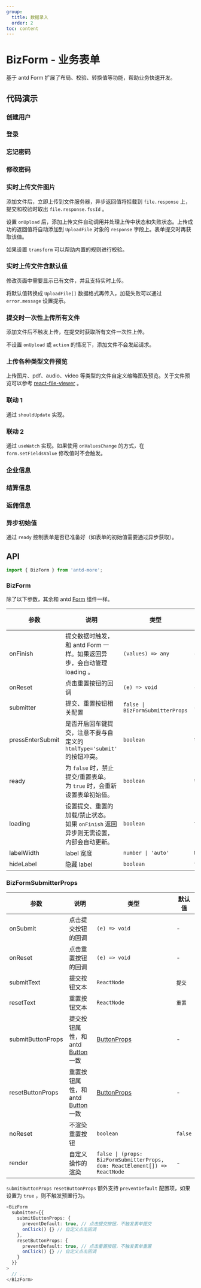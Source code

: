 ```yaml
---
group:
  title: 数据录入
  order: 2
toc: content
---
```


# BizForm - 业务表单

基于 antd Form 扩展了布局、校验、转换值等功能，帮助业务快速开发。

## 代码演示

### 创建用户

<code src='./demos/base-register.tsx'></code>

### 登录

<code src='./demos/base-login.tsx'></code>

### 忘记密码

<code src='./demos/forget-password.tsx'></code>

### 修改密码

<code src='./demos/change-password.tsx'></code>

### 实时上传文件图片

添加文件后，立即上传到文件服务器，异步返回值将挂载到 `file.response` 上，提交和校验时取出 `file.response.fssId` 。

设置 `onUpload` 后，添加上传文件自动调用并处理上传中状态和失败状态。上传成功的返回值将自动添加到 `UploadFile` 对象的 `response` 字段上。表单提交时再获取该值。

如果设置 `transform` 可以帮助内置的规则进行校验。

<code src='./demos/upload-real-time.tsx'></code>

### 实时上传文件含默认值

修改页面中需要显示已有文件，并且支持实时上传。

将默认值转换成 `UploadFile[]` 数据格式再传入，加载失败可以通过 `error.message` 设置提示。

<code src='./demos/upload-with-default.tsx'></code>

### 提交时一次性上传所有文件

添加文件后不触发上传，在提交时获取所有文件一次性上传。

不设置 `onUpload` 或 `action` 的情况下，添加文件不会发起请求。

<code src='./demos/upload-no-upload.tsx'></code>

### 上传各种类型文件预览

上传图片、pdf、audio、video 等类型的文件自定义缩略图及预览。关于文件预览可以参考 [react-file-viewer](https://www.npmjs.com/package/react-file-viewer) 。

<code src='./demos/upload-file-viewer.tsx'></code>

### 联动 1

通过 `shouldUpdate` 实现。

<code src='./demos/form-linkage-1.tsx'></code>

### 联动 2

通过 `useWatch` 实现。如果使用 `onValuesChange` 的方式，在 `form.setFieldsValue` 修改值时不会触发。

<code src='./demos/form-linkage-2.tsx'></code>

### 企业信息

<code src='./demos/company-info.tsx'></code>

### 结算信息

<code src='./demos/settlement-info.tsx'></code>

### 返佣信息

<code src='./demos/rakebacke-info.tsx'></code>

### 异步初始值

通过 `ready` 控制表单是否已准备好（如表单的初始值需要通过异步获取）。

<code src='./demos/async-initial-values.tsx'></code>

## API

```typescript
import { BizForm } from 'antd-more';
```

### BizForm

除了以下参数，其余和 antd [Form](https://ant-design.gitee.io/components/form-cn/#Form) 组件一样。

| 参数 | 说明 | 类型 | 默认值 |
| --- | --- | --- | --- |
| onFinish | 提交数据时触发，和 antd Form 一样。如果返回异步，会自动管理 loading 。 | `(values) => any` | - |
| onReset | 点击重置按钮的回调 | `(e) => void` | - |
| submitter | 提交、重置按钮相关配置 | `false \| BizFormSubmitterProps` | - |
| pressEnterSubmit | 是否开启回车键提交，注意不要与自定义的 `htmlType='submit'` 的按钮冲突。 | `boolean` | `true` |
| ready | 为 `false` 时，禁止提交/重置表单。<br/>为 `true` 时，会重新设置表单初始值。 | `boolean` | `true` |
| loading | 设置提交、重置的加载/禁止状态。<br/>如果 `onFinish` 返回异步则无需设置，内部会自动更新。 | `boolean` | `false` |
| labelWidth | label 宽度 | `number \| 'auto'` | `84` |
| hideLabel | 隐藏 label | `boolean` | `false` |

### BizFormSubmitterProps

| 参数 | 说明 | 类型 | 默认值 |
| --- | --- | --- | --- |
| onSubmit | 点击提交按钮的回调 | `(e) => void` | - |
| onReset | 点击重置按钮的回调 | `(e) => void` | - |
| submitText | 提交按钮文本 | `ReactNode` | `提交` |
| resetText | 重置按钮文本 | `ReactNode` | `重置` |
| submitButtonProps | 提交按钮属性，和 antd [Button](https://ant-design.gitee.io/components/button-cn/#API) 一致 | [ButtonProps](https://ant-design.gitee.io/components/button-cn/#API) | - |
| resetButtonProps | 重置按钮属性，和 antd [Button](https://ant-design.gitee.io/components/button-cn/#API) 一致 | [ButtonProps](https://ant-design.gitee.io/components/button-cn/#API) | - |
| noReset | 不渲染重置按钮 | `boolean` | `false` |
| render | 自定义操作的渲染 | `false \| (props: BizFormSubmitterProps, dom: ReactElement[]) => ReactNode` | - |

`submitButtonProps` `resetButtonProps` 额外支持 `preventDefault` 配置项，如果设置为 `true` ，则不触发预置行为。

```typescript
<BizForm
  submitter={{
    submitButtonProps: {
      preventDefault: true, // 点击提交按钮，不触发表单提交
      onClick() {} // 自定义点击回调
    },
    resetButtonProps: {
      preventDefault: true, // 点击重置按钮，不触发表单重置
      onClick() {} // 自定义点击回调
    }
  }}
>
  // ...
</BizForm>
```
